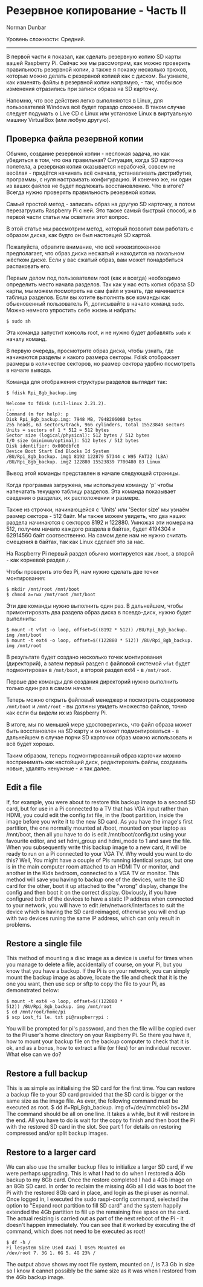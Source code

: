 Резервное копирование - Часть II
================================

Norman Dunbar

Уровень сложности: Средний.

* * *

В первой части я показал, как сделать резервную копию SD карты вашей Raspberry Pi. Сейчас же мы рассмотрим, как можно проверить правильность резервной копии, а также я покажу несколько трюков, которые можно делать с резервной копией как с диском. Вы узнаете, как изменять файлы в резервной копии напрямую, - так, чтобы все изменения отразились при записи образа на SD карточку.

Напомню, что все действия легко выполняются в Linux, для пользователей Windows всё будет гораздо сложнее. В таком случае следует подумать о Live CD с Linux или установке Linux в виртуальную машину VirtualBox (или любую другую).

Проверка файла резервной копии
------------------------------
Обычно, создание резервной копии - несложая задача, но как убедиться в том, что она правильная? Ситуация, когда SD карточка полетела, а резервная копия оказывается нерабочей, совсем не весёлая - придётся начинать всё сначала, устанавливать дистрибутив, программы, с нуля настраивать конфигурацию. И конечно же, ни один из ваших файлов не будет подлежать восстановлению. Что в итоге? Всегда нужно проверять правильность резервной копии.

Самый простой метод - записать образ на другую SD карточку, а потом перезагрузить Raspberry Pi с ней. Это также самый быстрый способ, и в первой части статьи мы осветили этот вопрос.

В этой статье мы рассмотрим метод, который позволит вам работать с образом диска, как будто он был настоящей SD картой.

Пожалуйста, обратите внимание, что всё нижеизложенное предполагает, что образ диска несжатый и находится на локальном жёстком диске. Если у вас сжатый образ, вам может понадобиться распаковать его.

Первым делом под пользователем root (как и всегда) необходимо определить место начала разделов. Так как у нас есть копия образа SD карты, мы можем посмотреть на сам файл и узнать, где начинается таблица разделов. Если вы хотите выполнять все команды как обыеновенный пользователь Pi, дописывайте в начало команд `sudo`. Можно немного упростить себе жизнь и набрать:

    $ sudo sh

Эта команда запустит консоль root, и не нужно будет добавлять `sudo` к началу команд.

В первую очередь, просмотрите образ диска, чтобы узнать, где начинаются разделы и какого размера секторы. Fdisk отображает размеры в количестве секторов, но размер сектора удобно посмотреть в начале вывода.

Команда для отображения структуры разделов выглядит так:

    $ fdisk Rpi_8gb_backup.img

    Welcome to fdisk (util-linux 2.21.2).
    ...
    Command (m for help): p
    Disk Rpi_8gb_backup.img: 7948 MB, 7948206080 bytes
    255 heads, 63 sectors/track, 966 cylinders, total 15523840 sectors
    Units = sectors of 1 * 512 = 512 bytes
    Sector size (logical/physical): 512 bytes / 512 bytes
    I/O size (minimum/optimal): 512 bytes / 512 bytes
    Disk identifier: 0x000dbfc6
    Device Boot Start End Blocks Id System
    /BU/Rpi_8gb_backup. img1 8192 122879 57344 c W95 FAT32 (LBA)
    /BU/Rpi_8gb_backup. img2 122880 15523839 7700480 83 Linux

Вывод этой команды представлен в начале следующей страницы.

Когда программа загружена, мы используем команду 'p' чтобы напечатать текущую таблицу разделов. Эта команда показывает сведения о разделах, их расположении и размере.

Также из строчки, начинающейся с 'Units' или 'Sector size' мы узнаём размер сектора - 512 байт. Мы также можем увидеть, что два наших раздела начинаются с секторов 8192 и 122880. Умножая эти номера на 512, получим начало каждого раздела в байтах, будет 4194304 и 62914560 байт соотвественно. На самом деле нам не нужно считать смещения в байтах, так как Linux сделает это за нас.

На Raspberry Pi первый раздел обычно монтируется как `/boot`, а второй - как корневой раздел `/`.

Чтобы проверить это без Pi, нам нужно сделать две точки монтирования:

    $ mkdir /mnt/root /mnt/boot
    $ chmod a=rwx /mnt/root /mnt/boot

Эти две команды нужно выполнить один раз. В дальнейшем, чтобы примонтировать два раздела образ диска в псевдо-диск, нужно будет выполнить:

    $ mount -t vfat -o loop, offset=$((8192 * 512)) /BU/Rpi_8gb_backup. img /mnt/boot
    $ mount -t ext4 -o loop, offset=$((122880 * 512)) /BU/Rpi_8gb_backup. img /mnt/root

В результате будет создано несколько точек монтирования (директорий), а затем первый раздел с файловой системой `vfat` будет подмонтирован в `/mnt/boot`, а второй раздел ext4 - в `/mnt/root`.

Первые две команды для создания директорий нужно выполнить только один раз в самом начале.

Теперь можно открыть файловый менеджер и посмотреть содержимое `/mnt/boot` и `/mnt/root` - вы должны увидеть множество файлов, точно как если бы видели их из Raspberry Pi.

В итоге, мы по меньшей мере удостоверились, что файл образа может быть восстановлен на SD карту и он может подмонтироваться - в дальнейшем в случае порчи SD карточки образ можно использовать и всё будет хорошо.

Таким образом, теперь подмонтированный образ карточки можно воспринимать как настойщий диск, редактировать файлы, создавать новые, удалять ненужные - и так далее.

Edit a file
--------------
If, for example, you were about to restore this backup
image to a second SD card, but for use in a Pi
connected to a TV that has VGA input rather than
HDMI, you could edit the config.txt file, in the /boot
partition, inside the image before you write it to the
new SD card.
As you have the image's first partition, the one
normally mounted at /boot, mounted on your laptop
as /mnt/boot, then all you have to do is edit
/mnt/boot/config.txt using your favourite editor, and
set hdmi_group and hdmi_mode to 1 and save the
file.
When you subsequently write this backup image to a
new card, it will be ready to run on a Pi connected to
your VGA TV.
Why would you want to do this? Well, You might have
a couple of Pis running identical setups, but one is in
the main computer room attached to an HDMI TV or
monitor, and another in the Kids bedroom, connected
to a VGA TV or monitor. This method will save you
having to backup one of the devices, write the SD
card for the other, boot it up attached to the "wrong"
display, change the config and then boot it on the
correct display.
Obviously, if you have configured both of the devices
to have a static IP address when connected to your
network, you will have to edit /etv/network/interfaces
to suit the device which is having the SD card reimaged,
otherwise you will end up with two devices
runing the same IP address, which can only result in
problems.

Restore a single file
-----------------------------
This method of mounting a disc image as a device is
useful for times when you manage to delete a file,
accidentally of course, on your Pi, but you know that
you have a backup. If the Pi is on your network, you
can simply mount the backup image as above, locate
the file and check that it is the one you want, then use
scp or sftp to copy the file to your Pi, as demonstrated
below:

    $ mount -t ext4 -o loop, offset=$((122880 *
    512)) /BU/Rpi_8gb_backup. img /mnt/root
    $ cd /mnt/root/home/pi
    $ scp Lost_fi le. txt pi@raspberrypi :

You will be prompted for pi's password, and then the
file will be copied over to the Pi user's home directory
on your Raspberry Pi.
So there you have it, how to mount your backup file
on the backup computer to check that it is ok, and as
a bonus, how to extract a file (or files) for an
individual recover. What else can we do?

Restore a full backup
--------------------------------
This is as simple as initialising the SD card for the
first time. You can restore a backup file to your SD
card provided that the SD card is bigger or the same
size as the image file. As ever, the following
command must be executed as root.
$ dd if=Rpi_8gb_backup. img of=/dev/mmcblk0
bs=2M
The command should be all on one line.
It takes a while, but it will restore in the end. All you
have to do is wait for the copy to finish and then boot
the Pi with the restored SD card in the slot. See part 1
for details on restoring compressed and/or split
backup images.

Restore to a larger card
-----------------------------
We can also use the smaller backup files to initialize
a larger SD card, if we were perhaps upgrading. This
is what I had to do when I restored a 4Gb backup to
my 8Gb card. Once the restore completed I had a
4Gb image on an 8Gb SD card. In order to reclaim
the missing 4Gb all I did was to boot the Pi with the
restored 8Gb card in place, and login as the pi user
as normal.
Once logged in, I executed the sudo raspi-config
command, selected the option to "Expand root
partition to fill SD card" and the system happily
extended the 4Gb partition to fill up the remaining free
space on the card. The actual resizing is carried out
as part of the next reboot of the Pi - it doesn't happen
immediately.
You can see that it worked by executing the df
command, which does not need to be executed as
root!

    $ df -h /
    Fi lesystem Size Used Avai l Use% Mounted on
    /dev/root 7. 3G 1. 6G 5. 4G 23% /

The output above shows my root file system,
mounted on /, is 7.3 Gb in size so I know it cannot
possibly be the same size as it was when I restored
from the 4Gb backup image.
